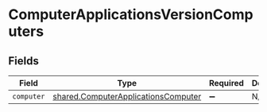 # ComputerApplicationsVersionComputers


## Fields

| Field                                                                                             | Type                                                                                              | Required                                                                                          | Description                                                                                       |
| ------------------------------------------------------------------------------------------------- | ------------------------------------------------------------------------------------------------- | ------------------------------------------------------------------------------------------------- | ------------------------------------------------------------------------------------------------- |
| `computer`                                                                                        | [shared.ComputerApplicationsComputer](../../../sdk/models/shared/computerapplicationscomputer.md) | :heavy_minus_sign:                                                                                | N/A                                                                                               |